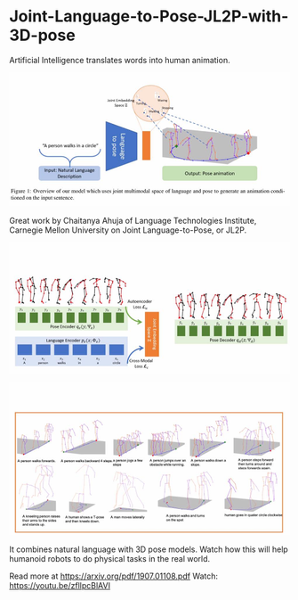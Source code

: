# Joint-Language-to-Pose-JL2P-with-3D-pose

Artificial Intelligence translates words into human animation.

![](1.jpg)

Great work by Chaitanya Ahuja of Language Technologies Institute, Carnegie Mellon University on Joint Language-to-Pose, or JL2P. 

![](2.jpg)

![](3.jpg)

It combines natural language with 3D pose models. Watch how this will help humanoid robots to do physical tasks in the real world.

Read more at https://arxiv.org/pdf/1907.01108.pdf
Watch: https://youtu.be/zfllpcBlAVI
